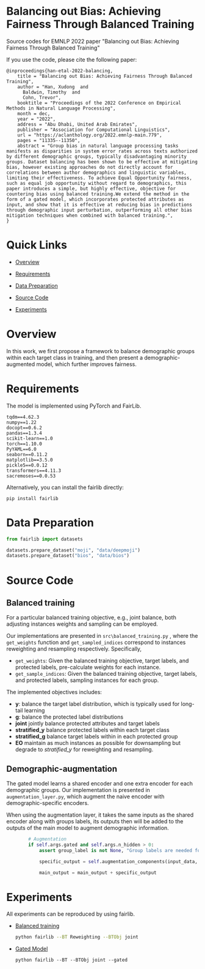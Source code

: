 # Balancing out Bias: Achieving Fairness Through Balanced Training

Source codes for EMNLP 2022 paper "Balancing out Bias: Achieving Fairness Through Balanced Training"

If you use the code, please cite the following paper:

```
@inproceedings{han-etal-2022-balancing,
    title = "Balancing out Bias: Achieving Fairness Through Balanced Training",
    author = "Han, Xudong  and
      Baldwin, Timothy  and
      Cohn, Trevor",
    booktitle = "Proceedings of the 2022 Conference on Empirical Methods in Natural Language Processing",
    month = dec,
    year = "2022",
    address = "Abu Dhabi, United Arab Emirates",
    publisher = "Association for Computational Linguistics",
    url = "https://aclanthology.org/2022.emnlp-main.779",
    pages = "11335--11350",
    abstract = "Group bias in natural language processing tasks manifests as disparities in system error rates across texts authorized by different demographic groups, typically disadvantaging minority groups. Dataset balancing has been shown to be effective at mitigating bias, however existing approaches do not directly account for correlations between author demographics and linguistic variables, limiting their effectiveness. To achieve Equal Opportunity fairness, such as equal job opportunity without regard to demographics, this paper introduces a simple, but highly effective, objective for countering bias using balanced training.We extend the method in the form of a gated model, which incorporates protected attributes as input, and show that it is effective at reducing bias in predictions through demographic input perturbation, outperforming all other bias mitigation techniques when combined with balanced training.",
}

```

# Quick Links
+ [Overview](#overview)

+ [Requirements](#requirements)

+ [Data Preparation](#data-preparation)

+ [Source Code](#source-code)

+ [Experiments](#experiments)

# Overview

In this work, we first propose a framework to balance demographic groups within each target class in training, and then present a demographic-augmented model, which further improves fairness.

# Requirements

The model is implemented using PyTorch and FairLib.

```
tqdm==4.62.3
numpy==1.22
docopt==0.6.2
pandas==1.3.4
scikit-learn==1.0
torch==1.10.0
PyYAML==6.0
seaborn==0.11.2
matplotlib==3.5.0
pickle5==0.0.12
transformers==4.11.3
sacremoses==0.0.53
```

Alternatively, you can install the fairlib directly:
```
pip install fairlib
```

# Data Preparation

```python
from fairlib import datasets

datasets.prepare_dataset("moji", "data/deepmoji")
datasets.prepare_dataset("bios", "data/bios")

```

# Source Code

## Balanced training

For a particular balanced training objective, e.g., joint balance, both adjusting instances weights and sampling can be employed. 

Our implementations are presented in `src\balanced_training.py` , where the `get_weights` function and `get_sampled_indices` correspond to instances reweighting and resampling respectively.
Specifically,
- `get_weights`: Given the balanced training objective, target labels, and protected labels, pre-calculate weights for each instance.
- `get_sample_indices`: Given the balanced training objective, target labels, and protected labels, sampling instances for each group.

The implemented objectives includes:
- **y**: balance the target label distribution, which is typically used for long-tail learning
- **g**: balance the protected label distributions
- **joint** jointly balance protected attributes and target labels
- **stratified_y** balance protected labels within each target class
- **stratified_g** balance target labels within in each protected group
- **EO** maintain as much instances as possible for downsampling but degrade to *stratified_y* for reweighting and resampling.

## Demographic-augmentation

The gated model learns a shared encoder and one extra encoder for each demographic groups. 
Our implementation is presented in `augmentation_layer.py`, which augment the naive encoder with demographic-specific encoders.

When using the augmentation layer, it takes the same inputs as the shared encoder along with groups labels, its outputs then will be added to the outputs of the main model to augment demographic information.
```python
        # Augmentation
        if self.args.gated and self.args.n_hidden > 0:
            assert group_label is not None, "Group labels are needed for augmentation"

            specific_output = self.augmentation_components(input_data, group_label)

            main_output = main_output + specific_output
```

# Experiments

All experiments can be reproduced by using fairlib.

- [Balanced training](https://hanxudong.github.io/fairlib/tutorial_usage.html#train-a-model-with-balanced-training)
    ```bash
    python fairlib --BT Reweighting --BTObj joint
    ```

- [Gated Model](https://hanxudong.github.io/fairlib/tutorial_usage.html#train-a-model-to-incorporate-demographic-factors)
    ```
    python fairlib --BT --BTObj joint --gated
    ```

